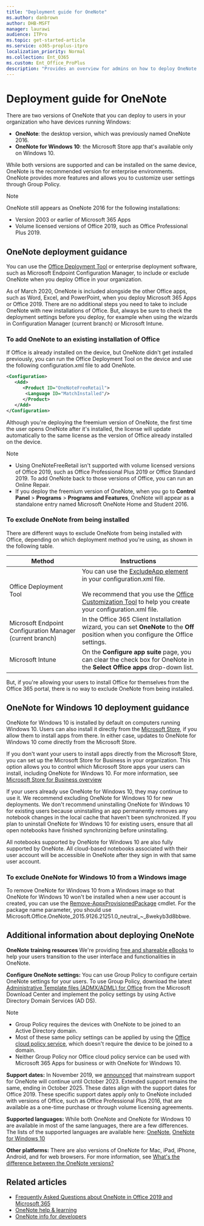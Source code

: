 ```yaml
---
title: "Deployment guide for OneNote"
ms.author: danbrown
author: DHB-MSFT
manager: laurawi
audience: ITPro
ms.topic: get-started-article
ms.service: o365-proplus-itpro
localization_priority: Normal
ms.collection: Ent_O365
ms.custom: Ent_Office_ProPlus
description: "Provides an overview for admins on how to deploy OneNote or OneNote for Windows 10 to users in their organization"
---
```


# Deployment guide for OneNote

There are two versions of OneNote that you can deploy to users in your organization who have devices running Windows:
- **OneNote**: the desktop version, which was previously named OneNote 2016.
- **OneNote for Windows 10**: the Microsoft Store app that's available only on Windows 10.

While both versions are supported and can be installed on the same device, OneNote is the recommended version for enterprise environments. OneNote provides more features and allows you to customize user settings through Group Policy.

> [!NOTE]
> OneNote still appears as OneNote 2016 for the following installations:
> - Version 2003 or earlier of Microsoft 365 Apps
> - Volume licensed versions of Office 2019, such as Office Professional Plus 2019.

## OneNote deployment guidance

You can use the [Office Deployment Tool](overview-office-deployment-tool.md) or enterprise deployment software, such as Microsoft Endpoint Configuration Manager, to include or exclude OneNote when you deploy Office in your organization.

As of March 2020, OneNote is included alongside the other Office apps, such as Word, Excel, and PowerPoint, when you deploy Microsoft 365 Apps or Office 2019. There are no additional steps you need to take to include OneNote with new installations of Office. But, always be sure to check the deployment settings before you deploy, for example when using the wizards in Configuration Manager (current branch) or Microsoft Intune.

### To add OneNote to an existing installation of Office

If Office is already installed on the device, but OneNote didn't get installed previously, you can run the Office Deployment Tool on the device and use the following configuration.xml file to add OneNote.

```xml
<Configuration>
   <Add>
      <Product ID="OneNoteFreeRetail">
       <Language ID="MatchInstalled"/>
      </Product>
   </Add>
</Configuration>
```

Although you're deploying the freemium version of OneNote, the first time the user opens OneNote after it's installed, the license will update automatically to the same license as the version of Office already installed on the device.

> [!NOTE]
> - Using OneNoteFreeRetail isn't supported with volume licensed versions of Office 2019, such as Office Professional Plus 2019 or Office Standard 2019. To add OneNote back to those versions of Office, you can run an Online Repair.
> - If you deploy the freemium version of OneNote, when you go to **Control Panel** > **Programs** > **Programs and Features**, OneNote will appear as a standalone entry named Microsoft OneNote Home and Student 2016.

### To exclude OneNote from being installed

There are different ways to exclude OneNote from being installed with Office, depending on which deployment method you're using, as shown in the following table.

|Method  |Instructions  |
|---------|---------|
|Office Deployment Tool | You can use the [ExcludeApp element](office-deployment-tool-configuration-options.md#excludeapp-element) in your configuration.xml file. <br/><br/> We recommend that you use the [Office Customization Tool](overview-of-the-office-customization-tool-for-click-to-run.md) to help you create your configuration.xml file.|
|Microsoft Endpoint Configuration Manager (current branch)| In the Office 365 Client Installation wizard, you can set **OneNote** to the **Off** position when you configure the Office settings.|
|Microsoft Intune | On the **Configure app suite** page, you can clear the check box for OneNote in the **Select Office apps** drop-down list.|

But, if you're allowing your users to install Office for themselves from the Office 365 portal, there is no way to exclude OneNote from being installed.

## OneNote for Windows 10 deployment guidance

OneNote for Windows 10 is installed by default on computers running Windows 10. Users can also install it directly from the [Microsoft Store](https://www.microsoft.com/p/onenote/9wzdncrfhvjl?activetab=pivot%3aoverviewtab), if you allow them to install apps from there. In either case, updates to OneNote for Windows 10 come directly from the Microsoft Store.

If you don't want your users to install apps directly from the Microsoft Store, you can set up the Microsoft Store for Business in your organization. This option allows you to control which Microsoft Store apps your users can install, including OneNote for Windows 10. For more information, see [Microsoft Store for Business overview](/microsoft-store/microsoft-store-for-business-overview)

If your users already use OneNote for Windows 10, they may continue to use it. We recommend excluding OneNote for Windows 10 for new deployments. We don't recommend uninstalling OneNote for Windows 10 for existing users because uninstalling an app permanently removes any notebook changes in the local cache that haven't been synchronized. If you plan to uninstall OneNote for Windows 10 for existing users, ensure that all open notebooks have finished synchronizing before uninstalling.

All notebooks supported by OneNote for Windows 10 are also fully supported by OneNote. All cloud-based notebooks associated with their user account will be accessible in OneNote after they sign in with that same user account.

### To exclude OneNote for Windows 10 from a Windows image

To remove OneNote for Windows 10 from a Windows image so that OneNote for Windows 10 won't be installed when a new user account is created, you can use the [Remove-AppxProvisionedPackage](/powershell/module/dism/remove-appxprovisionedpackage?view=win10-ps) cmdlet. For the package name parameter, you should use Microsoft.Office.OneNote_2015.9126.21251.0_neutral_~_8wekyb3d8bbwe.

## Additional information about deploying OneNote

**OneNote training resources** We're providing [free and shareable eBooks](https://support.microsoft.com/office/4e08cf8b-dc37-4229-bdef-1f580220b6f5) to help your users transition to the user interface and functionalities in OneNote.

**Configure OneNote settings:** You can use Group Policy to configure certain OneNote settings for your users. To use Group Policy, download the latest [Administrative Template files (ADMX/ADML) for Office](https://www.microsoft.com/download/details.aspx?id=49030) from the Microsoft Download Center and implement the policy settings by using Active Directory Domain Services (AD DS).

> [!NOTE]
> - Group Policy requires the devices with OneNote to be joined to an Active Directory domain. 
> - Most of these same policy settings can be applied by using the [Office cloud policy service](overview-office-cloud-policy-service.md), which doesn't require the device to be joined to a domain.
> - Neither Group Policy nor Office cloud policy service can be used with Microsoft 365 Apps for business or with OneNote for Windows 10.

**Support dates:** In November 2019, we [announced](https://techcommunity.microsoft.com/t5/Office-365-Blog/Your-OneNote/ba-p/954922) that mainstream support for OneNote will continue until October 2023. Extended support remains the same, ending in October 2025. These dates align with the support dates for Office 2019. These specific support dates apply only to OneNote included with versions of Office, such as Office Professional Plus 2016, that are available as a one-time purchase or through volume licensing agreements.

**Supported languages:** While both OneNote and OneNote for Windows 10 are available in most of the same languages, there are a few differences. The lists of the supported languages are available here: [OneNote](https://support.microsoft.com/office/26d30382-9fba-45dd-bf55-02ab03e2a7ec#ID0EAABAAA=Windows_Desktop), [OneNote for Windows 10](https://support.microsoft.com/office/26d30382-9fba-45dd-bf55-02ab03e2a7ec#ID0EAABAAA=Windows_Phone&ID0EAACAAA=Windows_Phone)

**Other platforms:** There are also versions of OneNote for Mac, iPad, iPhone, Android, and for web browsers. For more information, see [What's the difference between the OneNote versions?](https://support.microsoft.com/office/a624e692-b78b-4c09-b07f-46181958118f)

## Related articles

- [Frequently Asked Questions about OneNote in Office 2019 and Microsoft 365](https://support.microsoft.com/office/6582c7ae-2ec6-408d-8b7a-3ed71a3c2103)
- [OneNote help & learning](https://support.microsoft.com/OneNote)
- [OneNote info for developers](https://developer.microsoft.com/onenote)